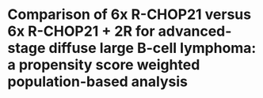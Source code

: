 # Comparison of 6x R-CHOP21 versus 6x R-CHOP21 + 2R for advanced-stage diffuse large B-cell lymphoma: a propensity score weighted population-based analysis
